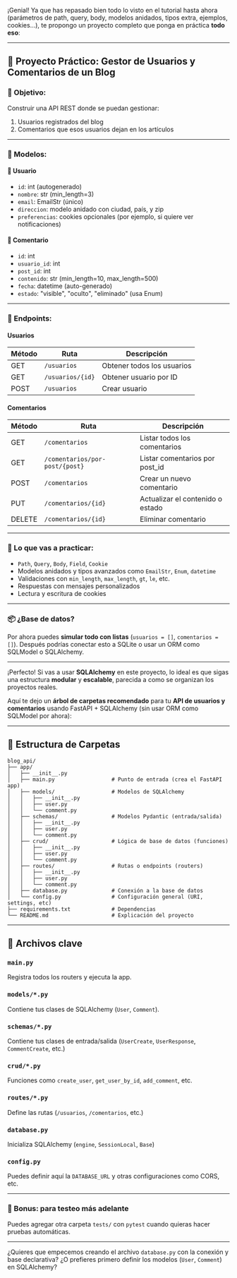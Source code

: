  ¡Genial! Ya que has repasado bien todo lo visto en el tutorial hasta ahora (parámetros de path, query, body, modelos anidados, tipos extra, ejemplos, cookies...), te propongo un proyecto completo que ponga en práctica **todo eso**:

---

## 🚀 Proyecto Práctico: **Gestor de Usuarios y Comentarios de un Blog**

### 🎯 Objetivo:

Construir una API REST donde se puedan gestionar:

1. Usuarios registrados del blog
2. Comentarios que esos usuarios dejan en los artículos

---

### 🧱 Modelos:

#### 📌 Usuario

* `id`: int (autogenerado)
* `nombre`: str (min\_length=3)
* `email`: EmailStr (único)
* `direccion`: modelo anidado con ciudad, país, y zip
* `preferencias`: cookies opcionales (por ejemplo, si quiere ver notificaciones)

#### 📌 Comentario

* `id`: int
* `usuario_id`: int
* `post_id`: int
* `contenido`: str (min\_length=10, max\_length=500)
* `fecha`: datetime (auto-generado)
* `estado`: "visible", "oculto", "eliminado" (usa Enum)

---

### 📌 Endpoints:

#### Usuarios

| Método | Ruta             | Descripción                |
| ------ | ---------------- | -------------------------- |
| GET    | `/usuarios`      | Obtener todos los usuarios |
| GET    | `/usuarios/{id}` | Obtener usuario por ID     |
| POST   | `/usuarios`      | Crear usuario              |

#### Comentarios

| Método | Ruta                           | Descripción                      |
| ------ | ------------------------------ | -------------------------------- |
| GET    | `/comentarios`                 | Listar todos los comentarios     |
| GET    | `/comentarios/por-post/{post}` | Listar comentarios por post\_id  |
| POST   | `/comentarios`                 | Crear un nuevo comentario        |
| PUT    | `/comentarios/{id}`            | Actualizar el contenido o estado |
| DELETE | `/comentarios/{id}`            | Eliminar comentario              |

---

### 🧠 Lo que vas a practicar:

* `Path`, `Query`, `Body`, `Field`, `Cookie`
* Modelos anidados y tipos avanzados como `EmailStr`, `Enum`, `datetime`
* Validaciones con `min_length`, `max_length`, `gt`, `le`, etc.
* Respuestas con mensajes personalizados
* Lectura y escritura de cookies

---

### 📦 ¿Base de datos?

Por ahora puedes **simular todo con listas** (`usuarios = []`, `comentarios = []`).
Después podrías conectar esto a SQLite o usar un ORM como SQLModel o SQLAlchemy.

---
¡Perfecto! Si vas a usar **SQLAlchemy** en este proyecto, lo ideal es que sigas una estructura **modular** y **escalable**, parecida a como se organizan los proyectos reales.

Aquí te dejo un **árbol de carpetas recomendado** para tu **API de usuarios y comentarios** usando FastAPI + SQLAlchemy (sin usar ORM como SQLModel por ahora):

---

## 🌲 Estructura de Carpetas

```
blog_api/
├── app/
│   ├── __init__.py
│   ├── main.py                  # Punto de entrada (crea el FastAPI app)
│   ├── models/                  # Modelos de SQLAlchemy
│   │   ├── __init__.py
│   │   ├── user.py
│   │   └── comment.py
│   ├── schemas/                 # Modelos Pydantic (entrada/salida)
│   │   ├── __init__.py
│   │   ├── user.py
│   │   └── comment.py
│   ├── crud/                    # Lógica de base de datos (funciones)
│   │   ├── __init__.py
│   │   ├── user.py
│   │   └── comment.py
│   ├── routes/                  # Rutas o endpoints (routers)
│   │   ├── __init__.py
│   │   ├── user.py
│   │   └── comment.py
│   ├── database.py              # Conexión a la base de datos
│   └── config.py                # Configuración general (URI, settings, etc)
├── requirements.txt             # Dependencias
└── README.md                    # Explicación del proyecto
```

---

## 🔧 Archivos clave

### `main.py`

Registra todos los routers y ejecuta la app.

### `models/*.py`

Contiene tus clases de SQLAlchemy (`User`, `Comment`).

### `schemas/*.py`

Contiene tus clases de entrada/salida (`UserCreate`, `UserResponse`, `CommentCreate`, etc.)

### `crud/*.py`

Funciones como `create_user`, `get_user_by_id`, `add_comment`, etc.

### `routes/*.py`

Define las rutas (`/usuarios`, `/comentarios`, etc.)

### `database.py`

Inicializa SQLAlchemy (`engine`, `SessionLocal`, `Base`)

### `config.py`

Puedes definir aquí la `DATABASE_URL` y otras configuraciones como CORS, etc.

---

### 🧪 Bonus: para testeo más adelante

Puedes agregar otra carpeta `tests/` con `pytest` cuando quieras hacer pruebas automáticas.

---

¿Quieres que empecemos creando el archivo `database.py` con la conexión y base declarativa? ¿O prefieres primero definir los modelos (`User`, `Comment`) en SQLAlchemy?

